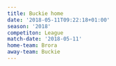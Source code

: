 ```yaml
---
title: Buckie home
date: '2018-05-11T09:22:18+01:00'
season: '2018'
competiton: League
match-date: '2018-05-11'
home-team: Brora
away-team: Buckie
---
```


